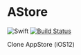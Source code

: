 # AStore


![Swift](https://img.shields.io/badge/Swift-5.0-orange.svg)
[![Build Status](https://travis-ci.org/interactord/AStore.svg?branch=master)](https://travis-ci.org/interactord/AStore)

Clone AppStore (iOS12)
